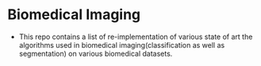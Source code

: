 # Biomedical Imaging

- This repo contains a list of re-implementation of various state of art the algorithms used in biomedical imaging(classification as well as segmentation) on various biomedical datasets.
